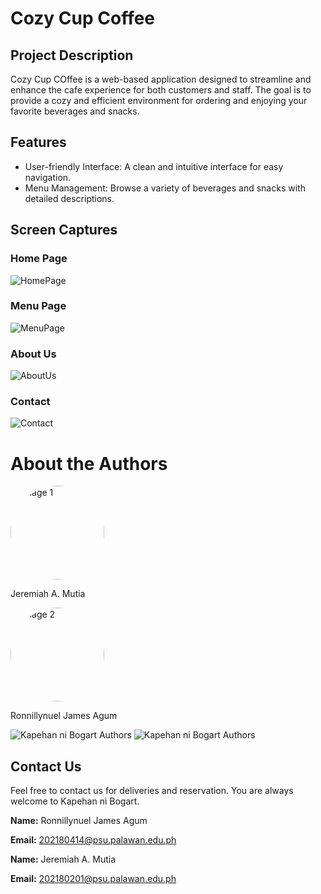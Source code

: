# Cozy Cup Coffee 

## Project Description 
Cozy Cup COffee is a web-based application designed to streamline and enhance the cafe experience for both customers and staff. The goal is to provide a cozy and efficient environment for ordering and enjoying your favorite beverages and snacks.

## Features 
- User-friendly Interface: A clean and intuitive interface for easy navigation.
- Menu Management: Browse a variety of beverages and snacks with detailed descriptions.

## Screen Captures 

### Home Page
![HomePage](home.jpg)

### Menu Page
![MenuPage](menu.jpg)

### About Us
![AboutUs](about.jpg)

### Contact
![Contact](contact.jpg)

# About the Authors

<a href="https://github.com/jeffhaha101">
    <img src="img/jeff.jpg" alt="Image 1" width="150" style="border-radius: 50%;">
</a>

Jeremiah A. Mutia


<a href="https://github.com/rondonbrij">
    <img src="img/mack.jpg" alt="Image 2" width="150" style="border-radius: 50%;">
</a>

Ronnillynuel James Agum

![Kapehan ni Bogart Authors](img/ron.jpg)
![Kapehan ni Bogart Authors](img/jeff.jpg)

## Contact Us

Feel free to contact us for deliveries and reservation. You are always welcome to Kapehan ni Bogart.

 **Name:** Ronnillynuel James Agum

 **Email:** 202180414@psu.palawan.edu.ph

 **Name:** Jeremiah A. Mutia

 **Email:** 202180201@psu.palawan.edu.ph

